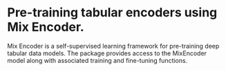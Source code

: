 # Pre-training tabular encoders using Mix Encoder.

Mix Encoder is a self-supervised learning framework for pre-training deep tabular data models. The package provides access to the MixEncoder model along with associated training and fine-tuning functions. 